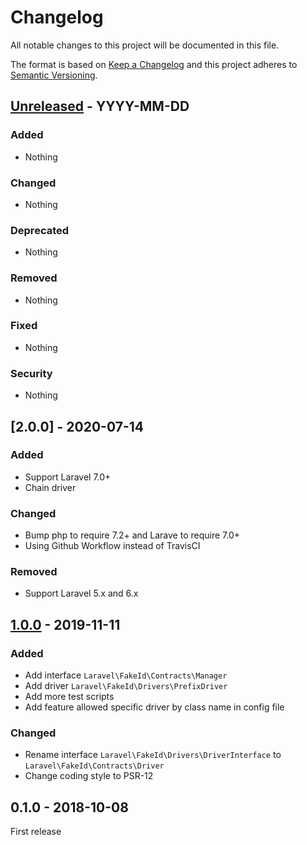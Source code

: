 # Changelog
All notable changes to this project will be documented in this file.

The format is based on [Keep a Changelog](http://keepachangelog.com/en/1.0.0/)
and this project adheres to [Semantic Versioning](http://semver.org/spec/v2.0.0.html).

## [Unreleased] - YYYY-MM-DD

### Added
- Nothing

### Changed
- Nothing

### Deprecated
- Nothing

### Removed
- Nothing

### Fixed
- Nothing

### Security
- Nothing




## [2.0.0] - 2020-07-14

### Added
- Support Laravel 7.0+
- Chain driver

### Changed
- Bump php to require 7.2+ and Larave to require 7.0+
- Using Github Workflow instead of TravisCI

### Removed
- Support Laravel 5.x and 6.x




## [1.0.0] - 2019-11-11

### Added
- Add interface `Laravel\FakeId\Contracts\Manager`
- Add driver `Laravel\FakeId\Drivers\PrefixDriver`
- Add more test scripts
- Add feature allowed specific driver by class name in config file

### Changed
- Rename interface `Laravel\FakeId\Drivers\DriverInterface` to `Laravel\FakeId\Contracts\Driver`
- Change coding style to PSR-12





## 0.1.0 - 2018-10-08

First release


[Unreleased]: https://github.com/oanhnn/laravel-fakeid/compare/v1.0.0...develop
[1.0.0]:      https://github.com/oanhnn/laravel-fakeid/compare/v0.1.0...v1.0.0
[1.0.0]:      https://github.com/oanhnn/laravel-fakeid/compare/v1.0.0...v2.0.0
